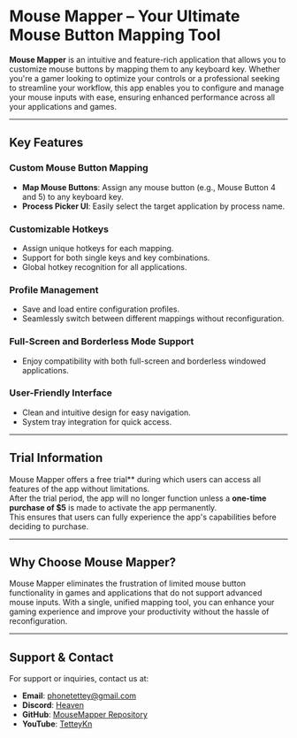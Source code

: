 # Mouse Mapper – Your Ultimate Mouse Button Mapping Tool

**Mouse Mapper** is an intuitive and feature-rich application that allows you to customize mouse buttons by mapping them to any keyboard key. Whether you're a gamer looking to optimize your controls or a professional seeking to streamline your workflow, this app enables you to configure and manage your mouse inputs with ease, ensuring enhanced performance across all your applications and games.

---

## Key Features

### Custom Mouse Button Mapping
- **Map Mouse Buttons**: Assign any mouse button (e.g., Mouse Button 4 and 5) to any keyboard key.  
- **Process Picker UI**: Easily select the target application by process name.  

### Customizable Hotkeys
- Assign unique hotkeys for each mapping.  
- Support for both single keys and key combinations.  
- Global hotkey recognition for all applications.  

### Profile Management
- Save and load entire configuration profiles.  
- Seamlessly switch between different mappings without reconfiguration.  

### Full-Screen and Borderless Mode Support
- Enjoy compatibility with both full-screen and borderless windowed applications.  

### User-Friendly Interface
- Clean and intuitive design for easy navigation.  
- System tray integration for quick access.  

---

## Trial Information
Mouse Mapper offers a free trial** during which users can access all features of the app without limitations.  
After the trial period, the app will no longer function unless a **one-time purchase of $5** is made to activate the app permanently.  
This ensures that users can fully experience the app's capabilities before deciding to purchase.

---

## Why Choose Mouse Mapper?
Mouse Mapper eliminates the frustration of limited mouse button functionality in games and applications that do not support advanced mouse inputs. With a single, unified mapping tool, you can enhance your gaming experience and improve your productivity without the hassle of reconfiguration.

---

## Support & Contact
For support or inquiries, contact us at:

- **Email**: [phonetettey@gmail.com](mailto:phonetettey@gmail.com)  
- **Discord**: [Heaven](https://discord.com/invite/jRnaeTJ)  
- **GitHub**: [MouseMapper Repository](https://github.com/tetteykn/MouseMapper)  
- **YouTube**: [TetteyKn](https://www.youtube.com/channel/UCksGhlnuOhirbMzMG3yYJmg)  
